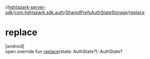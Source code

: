 //[lightspark-server-sdk](../../../index.md)/[com.lightspark.sdk.auth](../index.md)/[SharedPrefsAuthStateStorage](index.md)/[replace](replace.md)

# replace

[android]\
open override fun [replace](replace.md)(state: AuthState?): AuthState?
